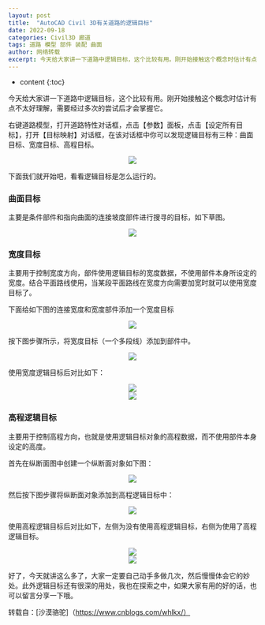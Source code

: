 ```yaml
---
layout: post
title:  "AutoCAD Civil 3D有关道路的逻辑目标"
date: 2022-09-18
categories: Civil3D 廊道
tags: 道路 模型 部件 装配 曲面
author: 网络转载
excerpt: 今天给大家讲一下道路中逻辑目标，这个比较有用。刚开始接触这个概念时估计有点不太好理解，需要经过多次的尝试后才会掌握它。
---
```

* content
{:toc}

今天给大家讲一下道路中逻辑目标，这个比较有用。刚开始接触这个概念时估计有点不太好理解，需要经过多次的尝试后才会掌握它。

右键道路模型，打开道路特性对话框，点击【参数】面板，点击【设定所有目标】，打开【目标映射】对话框，在该对话框中你可以发现逻辑目标有三种：曲面目标、宽度目标、高程目标。

<div style="text-align:center;"><img src="/img/2022/2022-09-18-09-43-35.png"></div>

下面我们就开始吧，看看逻辑目标是怎么运行的。

### 曲面目标
主要是条件部件和指向曲面的连接坡度部件进行搜寻的目标，如下草图。

<div style="text-align:center;"><img src="/img/2022/2022-09-18-09-43-51.png"></div>

### 宽度目标
主要用于控制宽度方向，部件使用逻辑目标的宽度数据，不使用部件本身所设定的宽度。结合平面路线使用，当某段平面路线在宽度方向需要加宽时就可以使用宽度目标了。

下面给如下图的连接宽度和宽度部件添加一个宽度目标

<div style="text-align:center;"><img src="/img/2022/2022-09-18-09-44-02.png"></div>

按下图步骤所示，将宽度目标（一个多段线）添加到部件中。 

<div style="text-align:center;"><img src="/img/2022/2022-09-18-09-44-12.png"></div>

使用宽度逻辑目标后对比如下：

<div style="text-align:center;"><img src="/img/2022/2022-09-18-09-44-20.png"></div>

<div style="text-align:center;"><img src="/img/2022/2022-09-18-09-44-31.png"></div>

### 高程逻辑目标
主要用于控制高程方向，也就是使用逻辑目标对象的高程数据，而不使用部件本身设定的高度。

首先在纵断面图中创建一个纵断面对象如下图： 

<div style="text-align:center;"><img src="/img/2022/2022-09-18-09-44-39.png"></div>

然后按下图步骤将纵断面对象添加到高程逻辑目标中： 

<div style="text-align:center;"><img src="/img/2022/2022-09-18-09-44-48.png"></div>

使用高程逻辑目标后对比如下，左侧为没有使用高程逻辑目标，右侧为使用了高程逻辑目标。  

<div style="text-align:center;"><img src="/img/2022/2022-09-18-09-44-56.png"></div>

<div style="text-align:center;"><img src="/img/2022/2022-09-18-09-45-03.png"></div>

好了，今天就讲这么多了，大家一定要自己动手多做几次，然后慢慢体会它的妙处。此外逻辑目标还有很深的用处，我也在探索之中，如果大家有用的好的话，也可以留言分享一下哦。

转载自：[沙漠骆驼]（https://www.cnblogs.com/whlkx/）